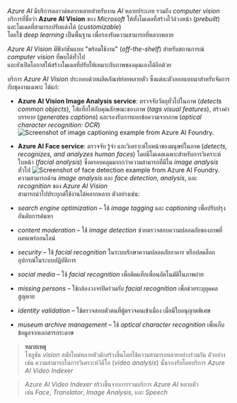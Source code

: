 
_Azure AI_ มีบริการคลาวด์หลากหลายสำหรับงาน _AI_ หลายประเภท รวมถึง _computer vision_ บริการที่ชื่อว่า **Azure AI Vision** ของ _Microsoft_ ให้ทั้งโมเดลที่สร้างไว้ล่วงหน้า (_prebuilt_) และโมเดลที่สามารถปรับแต่งได้ (_customizable_)  
โดยใช้ _deep learning_ เป็นพื้นฐาน เพื่อรองรับความสามารถที่หลากหลาย

_Azure AI Vision_ มีฟังก์ชันแบบ "พร้อมใช้งาน" (_off-the-shelf_) สำหรับสถานการณ์ _computer vision_ ที่พบได้ทั่วไป  
และยังเปิดโอกาสให้สร้างโมเดลที่ปรับให้เหมาะกับภาพของคุณเองได้อีกด้วย

บริการ _Azure AI Vision_ ประกอบด้วยผลิตภัณฑ์ย่อยหลายตัว ซึ่งแต่ละตัวออกแบบมาสำหรับจัดการกับชุดงานเฉพาะ ได้แก่:

- **Azure AI Vision Image Analysis service**: ตรวจจับวัตถุทั่วไปในภาพ (_detects common objects_), ใส่แท็กให้กับคุณลักษณะของภาพ (_tags visual features_), สร้างคำบรรยาย (_generates captions_) และรองรับการแยกข้อความจากภาพ (_optical character recognition: OCR_) ![Screenshot of image captioning example from Azure AI Foundry.](https://learn.microsoft.com/en-us/training/wwl-data-ai/get-started-computer-vision-azure/media/image-captioning-example.png)
    
- **Azure AI Face service**: ตรวจจับ รู้จำ และวิเคราะห์ใบหน้าของมนุษย์ในภาพ (_detects, recognizes, and analyzes human faces_) โดยมีโมเดลเฉพาะสำหรับการวิเคราะห์ใบหน้า (_facial analysis_) ซึ่งครอบคลุมมากกว่าความสามารถที่มีใน _image analysis_ ทั่วไป ![Screenshot of face detection example from Azure AI Foundry.](https://learn.microsoft.com/en-us/training/wwl-data-ai/get-started-computer-vision-azure/media/face-detection-example.png)
ความสามารถด้าน _image analysis_ และ _face detection_, _analysis_, และ _recognition_ ของ _Azure AI Vision_  
สามารถนำไปประยุกต์ใช้งานได้หลากหลาย ตัวอย่างเช่น:

- _search engine optimization_ – ใช้ _image tagging_ และ _captioning_ เพื่อปรับปรุงอันดับการค้นหา  
- _content moderation_ – ใช้ _image detection_ ช่วยตรวจสอบความปลอดภัยของภาพที่เผยแพร่ออนไลน์  
- _security_ – ใช้ _facial recognition_ ในระบบรักษาความปลอดภัยอาคาร หรือปลดล็อกอุปกรณ์ในระบบปฏิบัติการ  
- _social media_ – ใช้ _facial recognition_ เพื่อติดแท็กเพื่อนอัตโนมัติในภาพถ่าย  
- _missing persons_ – ใช้กล้องวงจรปิดร่วมกับ _facial recognition_ เพื่อช่วยระบุบุคคลสูญหาย  
- _identity validation_ – ใช้ตรวจสอบตัวตนที่ตู้ตรวจคนเข้าเมือง เมื่อมีใบอนุญาตพิเศษ  
- _museum archive management_ – ใช้ _optical character recognition_ เพื่อเก็บข้อมูลจากเอกสารกระดาษ

> **หมายเหตุ**  
> โซลูชัน _vision_ สมัยใหม่หลายตัวมักสร้างขึ้นโดยใช้ความสามารถหลายอย่างร่วมกัน  ตัวอย่างเช่น ความสามารถในการวิเคราะห์วิดีโอ (_video analysis_) นั้นรองรับโดยบริการ _Azure AI Video Indexer_

> _Azure AI Video Indexer_ สร้างขึ้นจากการรวมบริการ _Azure AI_ หลายตัว  
> เช่น _Face_, _Translator_, _Image Analysis_, และ _Speech_

